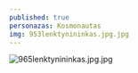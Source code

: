 ```yaml
---
published: true
personazas: Kosmonautas
img: 953lenktynininkas.jpg.jpg
---
```

![965lenktynininkas.jpg.jpg]({{site.baseurl}}/img/personazai/965lenktynininkas.jpg.jpg)

